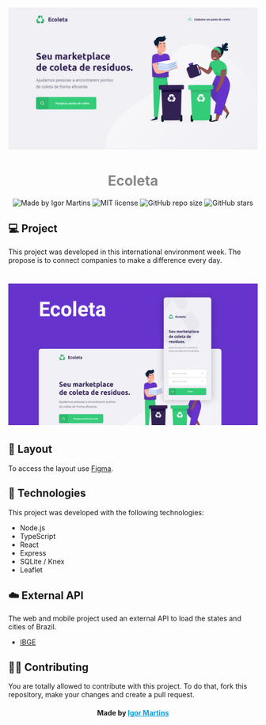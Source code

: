 # ![Home image](.github/home.png)
>

<h1 style="color: #888" align="center">
    Ecoleta
</h1>
<p align="center">
  <img alt="Made by Igor Martins" src="https://img.shields.io/badge/madeby-figormartins-blue">
  <img alt="MIT license" src="https://img.shields.io/badge/license-MIT-red">
  <img alt="GitHub repo size" src="https://img.shields.io/github/repo-size/figormartins/ecoleta">
  <img alt="GitHub stars" src="https://img.shields.io/github/stars/figormartins/ecoleta?style=social">
</p>

>

## 💻 Project

This project was developed in this international environment week. The propose is to connect companies to make a difference every day.

# ![Home image](.github/capa.jpg)

>

## 🔖 Layout

To access the layout use [Figma](https://www.figma.com/file/1SxgOMojOB2zYT0Mdk28lB/).

>

## 🚀 Technologies

This project was developed with the following technologies:

- Node.js
- TypeScript
- React
- Express
- SQLite / Knex
- Leaflet

>

## ☁️  External API
The web and mobile project used an external API to load the states and cities of Brazil.

-  [IBGE](https://servicodados.ibge.gov.br/api/docs/localidades)

>

## 👊🏼 Contributing
You are totally allowed to contribute with this project. To do that, fork this repository, make your changes and create a pull request.

> >

<h4 align="center">
    Made by <a href="https://www.linkedin.com/in/figortmartins/" style="color: #00a0df" target="_blank">Igor Martins</a>
</h4>